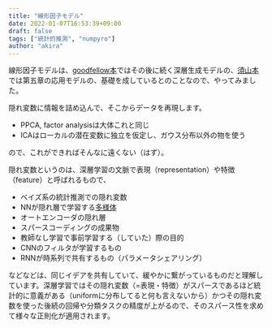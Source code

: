 ```yaml
---
title: "線形因子モデル"
date: 2022-01-07T16:53:39+09:00
draft: false
tags: ["統計的推測", "numpyro"]
author: "akira"
---
```


線形因子モデルは、[goodfellow本](https://www.deeplearningbook.org/)ではその後に続く深層生成モデルの、[須山本](https://www.amazon.co.jp/%E6%A9%9F%E6%A2%B0%E5%AD%A6%E7%BF%92%E3%82%B9%E3%82%BF%E3%83%BC%E3%83%88%E3%82%A2%E3%83%83%E3%83%97%E3%82%B7%E3%83%AA%E3%83%BC%E3%82%BA-%E3%83%99%E3%82%A4%E3%82%BA%E6%8E%A8%E8%AB%96%E3%81%AB%E3%82%88%E3%82%8B%E6%A9%9F%E6%A2%B0%E5%AD%A6%E7%BF%92%E5%85%A5%E9%96%80-KS%E6%83%85%E5%A0%B1%E7%A7%91%E5%AD%A6%E5%B0%82%E9%96%80%E6%9B%B8-%E9%A0%88%E5%B1%B1-%E6%95%A6%E5%BF%97/dp/4061538322/ref=sr_1_1?keywords=%E3%83%99%E3%82%A4%E3%82%BA%E6%8E%A8%E8%AB%96%E3%81%AB%E3%82%88%E3%82%8B%E6%A9%9F%E6%A2%B0%E5%AD%A6%E7%BF%92%E5%85%A5%E9%96%80&qid=1641542845&sprefix=%E3%83%99%E3%82%A4%E3%82%BA%E6%8E%A8%E8%AB%96%2Caps%2C185&sr=8-1)では第五章の応用モデルの、基礎を成しているとのことなので、やってみました。

隠れ変数に情報を詰め込んで、そこからデータを再現します。

- PPCA, factor analysisは大体これと同じ
- ICAはローカルの潜在変数に独立を仮定し、ガウス分布以外の物を使う

ので、これができればそんなに遠くない（はず）。

隠れ変数というのは、深層学習の文脈で表現（representation）や特徴（feature）と呼ばれるもので、
- ベイズ系の統計推測での隠れ変数
- NNが隠れ層で学習する[多様体](http://colah.github.io/posts/2014-03-NN-Manifolds-Topology/)
- オートエンコーダの隠れ層
- スパースコーディングの成果物
- 教師なし学習で事前学習する（していた）際の目的
- CNNのフィルタが学習するもの
- RNNが時系列で共有するもの（パラメータシェアリング）

などなどは、同じイデアを共有していて、緩やかに繋がっているものだと理解しています。深層学習ではその隠れ変数（=表現・特徴）がスパースであるほど統計的に意義がある（uniformに分布してると何も言えないから）かつその隠れ変数を使った後続の回帰や分類タスクの精度が上がるので、そのスパース性を求めて様々な正則化が適用されます。